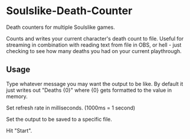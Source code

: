# Soulslike-Death-Counter
Death counters for multiple Soulslike games.

Counts and writes your current character's death count to file. Useful for streaming in combination with reading text from file in OBS, or hell - just checking to see how many deaths you had on your current playthrough.

## Usage
Type whatever message you may want the output to be like. By default it just writes out "Deaths {0}" where {0} gets formatted to the value in memory.

Set refresh rate in milliseconds. (1000ms = 1 second)

Set the output to be saved to a specific file.

Hit "Start".
